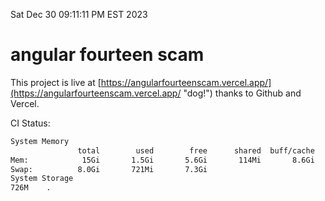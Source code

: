 Sat Dec 30 09:11:11 PM EST 2023

# angular fourteen scam


This project is live at [https://angularfourteenscam.vercel.app/](https://angularfourteenscam.vercel.app/ "dog!") thanks to Github and Vercel.

CI Status: 

```bash
System Memory
               total        used        free      shared  buff/cache   available
Mem:            15Gi       1.5Gi       5.6Gi       114Mi       8.6Gi        13Gi
Swap:          8.0Gi       721Mi       7.3Gi
System Storage
726M	.
```
```bash
